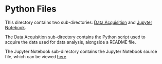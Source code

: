 # Python Files 
This directory contains two sub-directories: [Data Acquisition](Data%20Acquisition/) and [Jupyter Notebook](Jupyter%20Notebook/).

The Data Acquisition sub-directory contains the Python script used to acquire the data used for data analysis, alongside a README file.

The Jupyter Notebook sub-directory contains the Jupyter Notebook source file, which can be viewed [here](/Python%20Files/Jupyter%20Notebook/My_Notebook.ipynb).